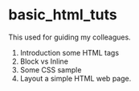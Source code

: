 # basic_html_tuts
This used for guiding my colleagues.

1. Introduction some HTML tags
2. Block vs Inline
3. Some CSS sample
4. Layout a simple HTML web page.
